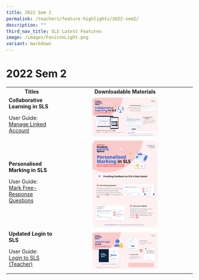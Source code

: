 ```yaml
---
title: 2022 Sem 2
permalink: /teachers/feature-highlights/2022-sem2/
description: ""
third_nav_title: SLS Latest Features
image: /images/FaviconLight.png
variant: markdown
---
```

<h1>2022 Sem 2</h1>
<style>
img {
border-radius: 5%;
}
</style>

<table>
<tbody><tr>
<th style="text-align: center;">Titles</th>
<th style="text-align: center;">Downloadable Materials</th>
</tr>
<tr>
<td>
<strong>Collaborative Learning in SLS</strong>
<p>User Guide:<br> 
<a target="_blank" href="/teacher-user-guide/customise/manage-linked-account/">Manage Linked Account</a></p>
</td>
<td style="text-align: center;">
<a target="_blank" href="/files/Marcomms/Feature%20Highlights/R18%20(2%20of%203)%20Teacher%20Collaborative%20Learning.pdf">
<img style="width: 50%;" alt="Collaborative Learning in SLS" src="/images/2Teacher/Marcomms/Feature%20Highlights/R18%20(2%20of%203)%20Teacher%20Collaborative%20Learning.png">
</a>
</td>
</tr>
<tr>
<td>
<strong>Personalised Marking in SLS</strong>
<p>User Guide:<br> 
<a target="_blank" href="/teacher-user-guide/assess/mark-free-response-questions/">Mark Free-Response Questions</a></p>
</td>
<td style="text-align: center;">
<a target="_blank" href="/files/Marcomms/Feature%20Highlights/R18%20(3%20of%203)%20Teacher%20Personalised%20Marking.pdf">
<img style="width: 50%;" alt="Personalised Marking in SLS" src="/images/2Teacher/Marcomms/Feature%20Highlights/R18%20(3%20of%203)%20Teacher%20Personalised%20Marking.png">
</a>
</td>
</tr>
<tr>
<td>
<strong>Updated Login to SLS</strong>
<p>User Guide:<br>
<a target="_blank" href="/login-troubleshooting/authentication/log-in-to-sls-teacher/">Login to SLS (Teacher)</a></p>
</td>
<td style="text-align: center;">
<a target="_blank" href="/files/Marcomms/Feature%20Highlights/R18%20(1%20of%203)%20Teacher%20MIMS.pdf">
<img style="width: 50%;" alt="Updated Login to SLS" src="/images/2Teacher/Marcomms/Feature%20Highlights/R18%20(1%20of%203)%20Teacher%20MIMS.png">
</a>
</td>
</tr>	
</tbody></table>